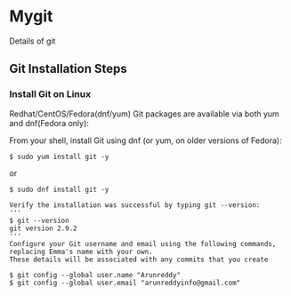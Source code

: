 # Mygit
Details of git
## Git Installation Steps
### Install Git on Linux
Redhat/CentOS/Fedora(dnf/yum)
Git packages are available via both yum and dnf(Fedora only):

From your shell, install Git using dnf (or yum, on older versions of Fedora):
```
$ sudo yum install git -y
```
or
```
$ sudo dnf install git -y

Verify the installation was successful by typing git --version:
'''
$ git --version
git version 2.9.2
'''
Configure your Git username and email using the following commands, replacing Emma's name with your own. 
These details will be associated with any commits that you create

$ git config --global user.name "Arunreddy"
$ git config --global user.email "arunreddyinfo@gmail.com"


